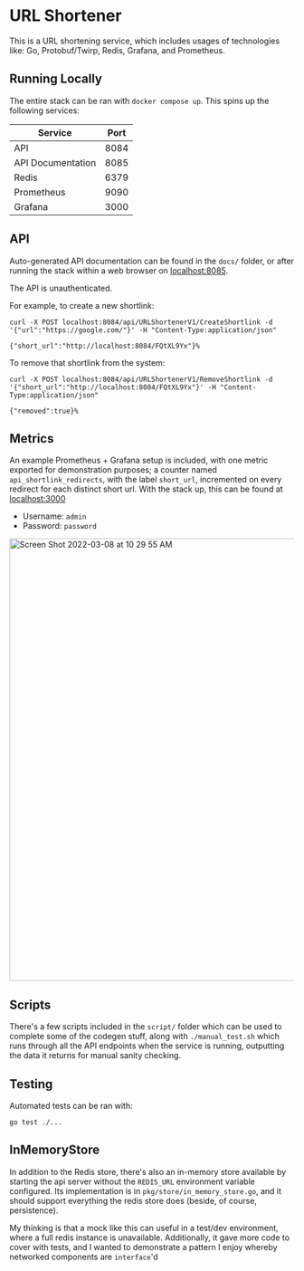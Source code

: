 # URL Shortener

This is a URL shortening service, which includes usages of technologies like: Go, Protobuf/Twirp,
Redis, Grafana, and Prometheus.

## Running Locally

The entire stack can be ran with `docker compose up`. This spins up the following services:

| Service           | Port |
|-------------------|------|
| API               | 8084 |
| API Documentation | 8085 |
| Redis             | 6379 |
| Prometheus        | 9090 |
| Grafana           | 3000 |

## API

Auto-generated API documentation can be found in the `docs/` folder, or after running the stack
within a web browser on [localhost:8085](https://localhost:8085/).

The API is unauthenticated. 

For example, to create a new shortlink:

```
curl -X POST localhost:8084/api/URLShortenerV1/CreateShortlink -d '{"url":"https://google.com/"}' -H "Content-Type:application/json"

{"short_url":"http://localhost:8084/FQtXL9Yx"}%
```

To remove that shortlink from the system:

```
curl -X POST localhost:8084/api/URLShortenerV1/RemoveShortlink -d '{"short_url":"http://localhost:8084/FQtXL9Yx"}' -H "Content-Type:application/json"

{"removed":true}%
```

## Metrics

An example Prometheus + Grafana setup is included, with one metric exported for demonstration
purposes; a counter named `api_shortlink_redirects`, with the label `short_url`, incremented on 
every redirect for each distinct short url. With the stack up, this can be found at
[localhost:3000](http://localhost:3000/explore?orgId=1&left=%5B%22now-1h%22,%22now%22,%22Prometheus%22,%7B%22expr%22:%22rate(api_shortlink_redirects%5B1m%5D)%22%7D,%7B%22mode%22:%22Metrics%22%7D,%7B%22ui%22:%5Btrue,true,true,%22none%22%5D%7D%5D)

- Username: `admin`
- Password: `password`

<img width="782" alt="Screen Shot 2022-03-08 at 10 29 55 AM" src="https://user-images.githubusercontent.com/1148452/157275642-49416a43-e566-4a7f-9dac-cdbb2636a4dc.png">

## Scripts

There's a few scripts included in the `script/` folder which can be used to complete some of the
codegen stuff, along with `./manual_test.sh` which runs through all the API endpoints when the
service is running, outputting the data it returns for manual sanity checking.

## Testing

Automated tests can be ran with:

```
go test ./...
```

## InMemoryStore

In addition to the Redis store, there's also an in-memory store available by starting the api server
without the `REDIS_URL` environment variable configured. Its implementation is in 
`pkg/store/in_memory_store.go`, and it should support everything the redis store does (beside,
of course, persistence).

My thinking is that a mock like this can useful in a test/dev environment, where a full redis 
instance is unavailable. Additionally, it gave more code to cover with tests, and I wanted to 
demonstrate a pattern I enjoy whereby networked components are `interface`'d 
